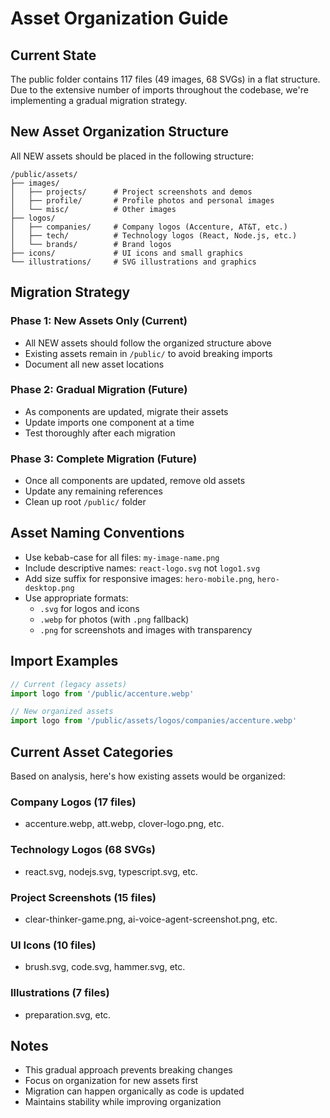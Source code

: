 # Asset Organization Guide

## Current State
The public folder contains 117 files (49 images, 68 SVGs) in a flat structure. Due to the extensive number of imports throughout the codebase, we're implementing a gradual migration strategy.

## New Asset Organization Structure

All NEW assets should be placed in the following structure:

```
/public/assets/
├── images/
│   ├── projects/      # Project screenshots and demos
│   ├── profile/       # Profile photos and personal images
│   └── misc/          # Other images
├── logos/
│   ├── companies/     # Company logos (Accenture, AT&T, etc.)
│   ├── tech/          # Technology logos (React, Node.js, etc.)
│   └── brands/        # Brand logos
├── icons/             # UI icons and small graphics
└── illustrations/     # SVG illustrations and graphics
```

## Migration Strategy

### Phase 1: New Assets Only (Current)
- All NEW assets should follow the organized structure above
- Existing assets remain in `/public/` to avoid breaking imports
- Document all new asset locations

### Phase 2: Gradual Migration (Future)
- As components are updated, migrate their assets
- Update imports one component at a time
- Test thoroughly after each migration

### Phase 3: Complete Migration (Future)
- Once all components are updated, remove old assets
- Update any remaining references
- Clean up root `/public/` folder

## Asset Naming Conventions

- Use kebab-case for all files: `my-image-name.png`
- Include descriptive names: `react-logo.svg` not `logo1.svg`
- Add size suffix for responsive images: `hero-mobile.png`, `hero-desktop.png`
- Use appropriate formats:
  - `.svg` for logos and icons
  - `.webp` for photos (with `.png` fallback)
  - `.png` for screenshots and images with transparency

## Import Examples

```typescript
// Current (legacy assets)
import logo from '/public/accenture.webp'

// New organized assets
import logo from '/public/assets/logos/companies/accenture.webp'
```

## Current Asset Categories

Based on analysis, here's how existing assets would be organized:

### Company Logos (17 files)
- accenture.webp, att.webp, clover-logo.png, etc.

### Technology Logos (68 SVGs)
- react.svg, nodejs.svg, typescript.svg, etc.

### Project Screenshots (15 files)
- clear-thinker-game.png, ai-voice-agent-screenshot.png, etc.

### UI Icons (10 files)
- brush.svg, code.svg, hammer.svg, etc.

### Illustrations (7 files)
- preparation.svg, etc.

## Notes

- This gradual approach prevents breaking changes
- Focus on organization for new assets first
- Migration can happen organically as code is updated
- Maintains stability while improving organization